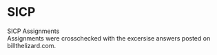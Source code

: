 # SICP
SICP Assignments  
Assignments were crosschecked with the excersise answers posted on billthelizard.com.
